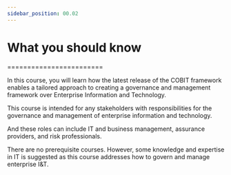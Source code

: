 ```yaml
---
sidebar_position: 00.02
---
```


# What you should know
========================




In this course, you will learn how the latest release of the COBIT framework enables a tailored approach to creating a governance and management framework over Enterprise Information and Technology. 

This course is intended for any stakeholders with responsibilities for the governance and management of enterprise information and technology. 

And these roles can include IT and business management, assurance providers, and risk professionals. 

There are no prerequisite courses. However, some knowledge and expertise in IT is suggested as this course addresses how to govern and manage enterprise I&T.